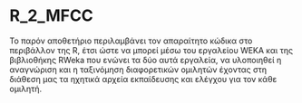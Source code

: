 # R_2_MFCC
Το παρόν αποθετήριο περιλαμβάνει τον απαραίτητο κώδικα στο περιβάλλον της R, έτσι ώστε να μπορεί μέσω του εργαλείου WEKA 
και της βιβλιοθήκης RWeka που ενώνει τα δύο αυτά εργαλεία, να υλοποιηθεί η αναγνώριση και η ταξινόμηση διαφορετικών ομιλητών
έχοντας στη διάθεση μας τα ηχητικά αρχεία εκπαίδευσης και ελέγχου για τον κάθε ομιλητή.
